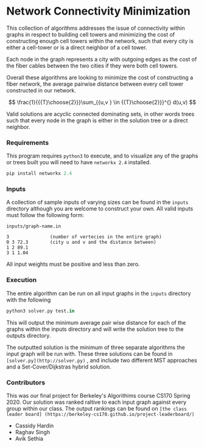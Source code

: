 # Network Connectivity Minimization

This collection of algorithms addresses the issue of connectivity within graphs in respect to building cell towers and minimizing the cost of constructing enough cell towers within the network, such that every city is either a cell-tower or is a direct neighbor of a cell tower. 

Each node in the graph represents a city with outgoing edges as the cost of the fiber cables between the two cities if they were both cell towers. 

Overall these algorithms are looking to minimize the cost of constructing a fiber network, the average pairwise distance between every cell tower constructed in our network. 

$$ \frac{1}{{{T}\choose{2}}}\sum_{{u,v }  \in  {{T}\choose{2}}}^{} d(u,v) $$

Valid solutions are acyclic connected dominating sets, in other words trees such that every node in the graph is either in the solution tree or a direct neighbor. 

### Requirements

This program requires `python3` to execute, and to visualize any of the graphs or trees built you will need to have `networkx 2.4` installed.

 

```python
pip install networkx 2.4
```

### Inputs

A collection of sample inputs of varying sizes can be found in the `inputs` directory although you are welcome to construct your own. All valid inputs must follow the following form:

```
inputs/graph-name.in

3               (number of vertecies in the entire graph)
0 3 72.3        (city u and v and the distance between)
1 2 89.1
3 1 1.04    
```

All input weights must be positive and less than zero. 

### Execution

The entire algorithm can be run on all input graphs in the `inputs` directory  with the following 

```python
python3 solver.py test.in
```

This will output the minimum average pair wise distance for each of the graphs within the inputs directory and will write the solution tree to the outputs directory. 

The outputted solution is the minimum of three separate algorithms the input graph will be run with. These three solutions can be found in  `[solver.py](http://solver.py)` , and include two different MST approaches and a Set-Cover/Dijkstras hybrid solution.


### Contributors

This was our final project for Berkeley's Algorithims course CS170 Spring 2020. Our solution was ranked raltive to each input graph against every group within our class. The output rankings can be found on `[the class leader board] (https://berkeley-cs170.github.io/project-leaderboard/)`

- Cassidy Hardin
- Raghav Singh
- Avik Sethia
